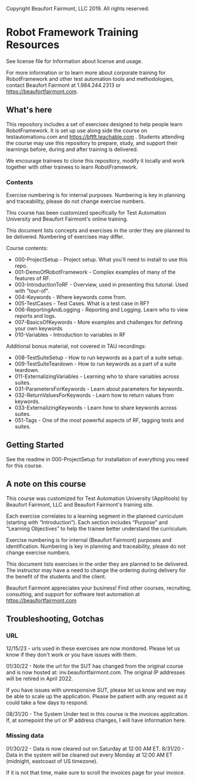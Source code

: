 Copyright Beaufort Fairmont, LLC 2019. All rights reserved.


# Robot Framework Training Resources

See license file for Information about license and usage.

For more information or to learn more about corporate training for RobotFramework and other test automation tools and methodologies, contact Beaufort Fairmont at 1.984.244.2313 or https://beaufortfairmont.com.

## What's here

This repository includes a set of exercises designed to help people learn RobotFramework. It is set up use along side the course on testautomationu.com and https://bftft.teachable.com . Students attending the course may use this repository to prepare, study, and support their learnings before, during and after training is delivered.

We encourage trainees to clone this repository, modify it locally and work together with other trainees to learn RobotFramework.

### Contents
Exercise numbering is for internal purposes. Numbering is key in planning and traceability, please do not change exercise numbers.

This course has been customized specifically for Test Automation University and Beaufort Fairmont's online training.

This document lists concepts and exercises in the order they are planned to be delivered. Numbering of exercises may differ. 

Course contents:
* 000-ProjectSetup - Project setup. What you'll need to install to use this repo.
* 001-DemoOfRobotFramework - Complex examples of many of the features of RF.
* 003-IntroductionToRF - Overview, used in presenting this tutorial. Used with "tour-of".
* 004-Keywords - Where keywords come from.
* 005-TestCases - Test Cases. What is a test case in RF?
* 006-ReportingAndLogging - Reporting and Logging. Learn who to view reports and logs.
* 007-BasicsOfKeywords - More examples and challenges for defining your own keywords
* 010-Variables - Introduction to variables in RF

Additional bonus material, not covered in TAU recordings:
* 008-TestSuiteSetup - How to run keywords as a part of a suite setup.
* 009-TestSuiteTeardown -  How to run keywords as a part of a suite teardown.
* 011-ExternalizingVariables - Learning who to share variables across suites. 
* 031-ParametersForKeywords - Learn about parameters for keywords.
* 032-ReturnValuesForKeywords - Learn how to return values from keywords.
* 033-ExternalizingKeywords - Learn how to share keywords across suites.
* 051-Tags - One of the  most powerful aspects of RF, tagging tests and suites.

## Getting Started
See the readme in 000-ProjectSetup for installation of everything you need for this course.

## A note on this course
This course was customized for Test Automation University (Applitools) by Beaufort Fairmont, LLC and Beaufort Fairmont's training site.

Each exercise correlates to a learning segment in the planned curriculum (starting with “Introduction”). Each section includes “Purpose” and “Learning Objectives” to help the trainee better understand the curriculum.

Exercise numbering is for internal (Beaufort Fairmont) purposes and identification. Numbering is key in planning and traceability, please do not change exercise numbers.

This document lists exercises in the order they are planned to be delivered. The instructor may have a need to change the ordering during delivery for the benefit of the students and the client.

Beaufort Fairmont appreciates your business! Find other courses, recruiting, consulting, and support for software test automation at https://beaufortfairmont.com


## Troubleshooting, Gotchas ##
### URL ###
12/15/23 - urls used in these exercises are now monitored. Please let us know if they don't work or you have issues with them.

01/30/22 - Note the url for the SUT has changed from the original course and is now hosted at:
inv.beaufortfairmont.com. The original IP addresses will be retired in April 2022. 

If you have issues with unresponsive SUT, please let us know and we may be able to scale up the application. Please be patient with any request as it could take a few days to respond.

08/31/20 - The System Under test in this course is the invoices application. If, at somepoint the url or IP address changes, I will have information here.

### Missing data ###
01/30/22 - Data is now cleared out on Saturday at 12:00 AM ET.
8/31/20 - Data in the system will be cleaned out every Monday at 12:00 AM ET (midnight, eastcoast of US timezone).

If it is not that time, make sure to scroll the invoices page for your invoice.
